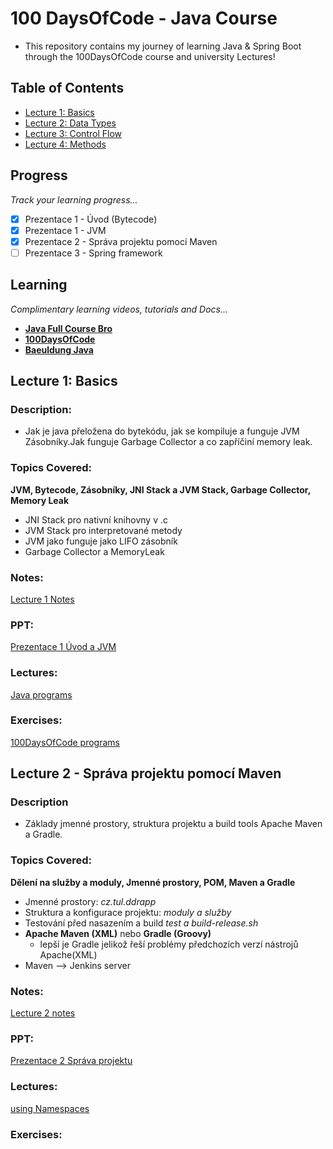 # 100 DaysOfCode - Java Course
- This repository contains my journey of learning Java & Spring Boot through the 100DaysOfCode course and university Lectures!

## Table of Contents
- [Lecture 1: Basics](#lecture-1-basics)
- [Lecture 2: Data Types](#lecture-2---správa-projektu-pomocí-maven)
- [Lecture 3: Control Flow](#lecture-3-control-flow)
- [Lecture 4: Methods](#lecture-4-methods)

## Progress
*Track your learning progress...*
- [x] Prezentace 1 - Úvod (Bytecode)
- [x] Prezentace 1 - JVM
- [x] Prezentace 2 - Správa projektu pomocí Maven
- [ ] Prezentace 3 - Spring framework

## Learning
*Complimentary learning videos, tutorials and Docs...*
- **[Java Full Course Bro](https://www.youtube.com/watch?v=xk4_1vDrzzo)**
- **[100DaysOfCode](https://www.100daysofcode.io/learn/java)**
- **[Baeuldung Java](https://www.baeldung.com/get-started-with-java-series)**
## Lecture 1: Basics
### Description:
 - Jak je java přeložena do bytekódu, jak se kompiluje a funguje JVM Zásobníky.Jak funguje Garbage Collector a co zapříčiní memory leak.

### Topics Covered:
 **JVM, Bytecode, Zásobníky, JNI Stack a JVM Stack, Garbage Collector, Memory Leak**
 - JNI Stack pro nativní knihovny v .c
 - JVM Stack pro interpretované metody
 - JVM jako funguje jako LIFO zásobník
 - Garbage Collector a MemoryLeak


### Notes: 
[Lecture 1 Notes](.notes/Lecture%201)
### PPT: 
[Prezentace 1 Úvod a JVM](PDF/PPJ_01_Úvod_a_JVM.pdf)
### Lectures:
[Java programs](/Lectures/Lecture1%20-%20Basics/)
### Exercises: 
[100DaysOfCode programs](/Exercise/Day1.java)

## Lecture 2 - Správa projektu pomocí Maven
### Description
- Základy jmenné prostory, struktura projektu a build tools Apache Maven a Gradle. 
### Topics Covered:
**Dělení na služby  a moduly, Jmenné prostory, POM, Maven a Gradle**
- Jmenné prostory: *cz.tul.ddrapp*
- Struktura a konfigurace projektu: *moduly a služby*
- Testování před nasazením a build *test a build-release.sh*
- **Apache Maven (XML)** nebo **Gradle (Groovy)**
    - lepší je Gradle jelikož řeší problémy předchozích verzí nástrojů Apache(XML) 
- Maven --> Jenkins server

### Notes:
[Lecture 2 notes](.notes/Lecture2)
### PPT:
[Prezentace 2 Správa projektu](/PDF/PPJ_02_Správa_projektu_Maven.pdf)
### Lectures:
[using Namespaces](/Lectures/Lecture2/Lecture2.java)

### Exercises: